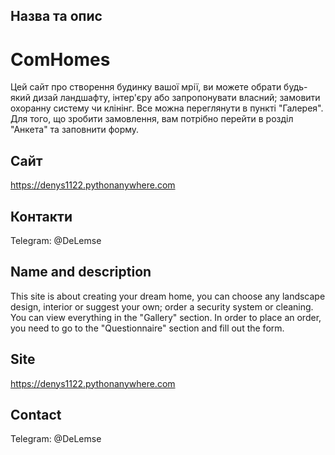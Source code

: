 ## Назва та опис
# ComHomes
Цей сайт про створення будинку вашої мрії, ви можете обрати будь-який дизай ландшафту, інтер'єру або запропонувати власний; замовити охоранну систему чи клінінг. Все можна переглянути в пункті "Галерея". Для того, що зробити замовлення, вам потрібно перейти в розділ "Анкета" та заповнити форму.

## Сайт
https://denys1122.pythonanywhere.com

## Контакти
Telegram: @DeLemse

## Name and description
This site is about creating your dream home, you can choose any landscape design, interior or suggest your own;  order a security system or cleaning.  You can view everything in the "Gallery" section.  In order to place an order, you need to go to the "Questionnaire" section and fill out the form.

## Site
https://denys1122.pythonanywhere.com

## Contact
Telegram: @DeLemse
